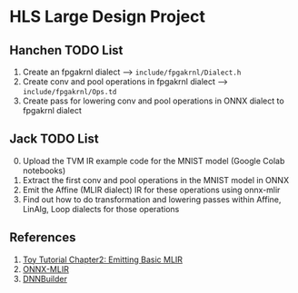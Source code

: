 # HLS Large Design Project

## Hanchen TODO List
1. Create an fpgakrnl dialect --> `include/fpgakrnl/Dialect.h`
2. Create conv and pool operations in fpgakrnl dialect --> `include/fpgakrnl/Ops.td`
3. Create pass for lowering conv and pool operations in ONNX dialect to fpgakrnl dialect

## Jack TODO List
0. Upload the TVM IR example code for the MNIST model (Google Colab notebooks) 
1. Extract the first conv and pool operations in the MNIST model in ONNX
2. Emit the Affine (MLIR dialect) IR for these operations using onnx-mlir
3. Find out how to do transformation and lowering passes within Affine, LinAlg, Loop dialects for those operations

## References
1. [Toy Tutorial Chapter2: Emitting Basic MLIR](https://mlir.llvm.org/docs/Tutorials/Toy/Ch-2/#interfacing-with-mlir)
2. [ONNX-MLIR](https://github.com/onnx/onnx-mlir)
3. [DNNBuilder](https://github.com/IBM/AccDNN)



